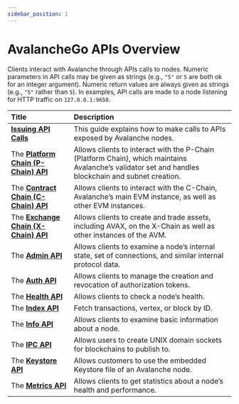 ```yaml
---
sidebar_position: 1
---
```


# AvalancheGo APIs Overview

Clients interact with Avalanche through APIs calls to nodes. Numeric parameters in API calls may be given as strings (e.g., `"5"` or `5` are both ok for an integer argument). Numeric return values are always given as strings (e.g., `"5"` rather than `5`). In examples, API calls are made to a node listening for HTTP traffic on `127.0.0.1:9650`.

| Title | Description |
| :--- | :--- |
| [**Issuing API Calls**](issuing-api-calls.md) | This guide explains how to make calls to APIs exposed by Avalanche nodes. |
| The [**Platform Chain (P-Chain) API**](p-chain.md) | Allows clients to interact with the P-Chain (Platform Chain), which maintains Avalanche’s validator set and handles blockchain and subnet creation. |
| The [**Contract Chain (C-Chain) API**](c-chain.md) | Allows clients to interact with the C-Chain, Avalanche’s main EVM instance, as well as other EVM instances. |
| The [**Exchange Chain (X-Chain) API**](x-chain.md) | Allows clients to create and trade assets, including AVAX, on the X-Chain as well as other instances of the AVM. |
| The [**Admin API**](admin.md) | Allows clients to examine a node’s internal state, set of connections, and similar internal protocol data. |
| The [**Auth API**](auth.md) | Allows clients to manage the creation and revocation of authorization tokens. |
| The [**Health API**](health.md) | Allows clients to check a node’s health. |
| The [**Index API**](index-api.md) | Fetch transactions, vertex, or block by ID. |
| The [**Info API**](info.md) | Allows clients to examine basic information about a node. |
| The [**IPC API**](ipc.md) | Allows users to create UNIX domain sockets for blockchains to publish to. |
| The [**Keystore API**](keystore.md) | Allows customers to use the embedded Keystore file of an Avalanche node. |
| The [**Metrics API**](metrics.md) | Allows clients to get statistics about a node’s health and performance. |



